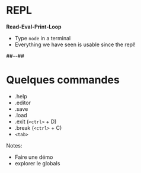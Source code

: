 # REPL

<b>Read-Eval-Print-Loop</b>

* Type `node` in a terminal
* Everything we have seen is usable since the repl!

##--##

# Quelques commandes

* .help
* .editor
* .save
* .load
* .exit (`<ctrl>` + D)
* .break (`<ctrl>` + C)
* `<tab>`

Notes:
- Faire une démo
- explorer le globals
